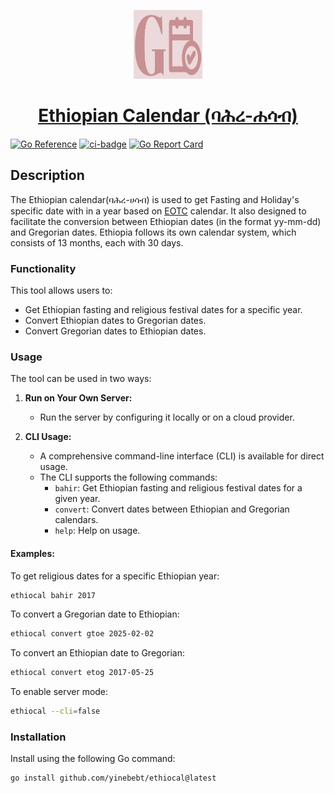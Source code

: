<p align="center">
<img src="logo.png" alt="logo" width="110" height="110">
</p>
<h1 align="center"><a href="https://pkg.go.dev/github.com/yinebebt/ethiocal">Ethiopian Calendar (ባሕረ-ሐሳብ)</a></h1>

[![Go Reference](https://pkg.go.dev/badge/github.com/yinebebt/ethiocal.svg)](https://pkg.go.dev/github.com/yinebebt/ethiocal@v0.2.5)
[![ci-badge](https://github.com/yinebebt/ethiocal/actions/workflows/ci.yml/badge.svg)](https://github.com/yinebebt/ethiocal/actions/workflows/ci.yml)
[![Go Report Card](https://goreportcard.com/badge/github.com/yinebebt/ethiocal)](https://goreportcard.com/report/github.com/yinebebt/ethiocal)

## Description
The Ethiopian calendar(ባሕረ-ሀሳብ) is used to get Fasting and Holiday's specific date with in a year based on 
[EOTC](https://www.ethiopianorthodox.org/) calendar. It also designed to facilitate the conversion between Ethiopian dates (in the format yy-mm-dd) and 
Gregorian dates. Ethiopia follows its own calendar system, which consists of 13 months, each with 30 days. 

### Functionality
This tool allows users to:
* Get Ethiopian fasting and religious festival dates for a specific year.
* Convert Ethiopian dates to Gregorian dates.
* Convert Gregorian dates to Ethiopian dates.

### Usage
The tool can be used in two ways:

1. **Run on Your Own Server:**
    - Run the server by configuring it locally or on a cloud provider.

2. **CLI Usage:**
    - A comprehensive command-line interface (CLI) is available for direct usage.
    - The CLI supports the following commands:
        - `bahir`: Get Ethiopian fasting and religious festival dates for a given year.
        - `convert`: Convert dates between Ethiopian and Gregorian calendars.
        - `help`: Help on usage.

#### Examples:

To get religious dates for a specific Ethiopian year:
```bash
ethiocal bahir 2017
```

To convert a Gregorian date to Ethiopian:
```bash
ethiocal convert gtoe 2025-02-02
```

To convert an Ethiopian date to Gregorian:
```bash
ethiocal convert etog 2017-05-25
```

To enable server mode:
```bash
ethiocal --cli=false
```

### Installation
Install using the following Go command:
```bash
go install github.com/yinebebt/ethiocal@latest
```
